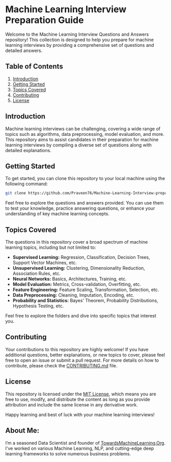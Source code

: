 # Machine Learning Interview Preparation Guide

Welcome to the Machine Learning Interview Questions and Answers repository! This collection is designed to help you prepare for machine learning interviews by providing a comprehensive set of questions and detailed answers.

## Table of Contents

1. [Introduction](#introduction)
2. [Getting Started](#getting-started)
3. [Topics Covered](#topics-covered)
4. [Contributing](#contributing)
5. [License](#license)

## Introduction

Machine learning interviews can be challenging, covering a wide range of topics such as algorithms, data preprocessing, model evaluation, and more. This repository aims to assist candidates in their preparation for machine learning interviews by compiling a diverse set of questions along with detailed explanations.

## Getting Started

To get started, you can clone this repository to your local machine using the following command:

```bash
git clone https://github.com/Praveen76/Machine-Learning-Interview-preparation.git
```

Feel free to explore the questions and answers provided. You can use them to test your knowledge, practice answering questions, or enhance your understanding of key machine learning concepts.

## Topics Covered

The questions in this repository cover a broad spectrum of machine learning topics, including but not limited to:

- **Supervised Learning:** Regression, Classification, Decision Trees, Support Vector Machines, etc.
- **Unsupervised Learning:** Clustering, Dimensionality Reduction, Association Rules, etc.
- **Neural Networks:** Basics, Architectures, Training, etc.
- **Model Evaluation:** Metrics, Cross-validation, Overfitting, etc.
- **Feature Engineering:** Feature Scaling, Transformation, Selection, etc.
- **Data Preprocessing:** Cleaning, Imputation, Encoding, etc.
- **Probability and Statistics:** Bayes' Theorem, Probability Distributions, Hypothesis Testing, etc.

Feel free to explore the folders and dive into specific topics that interest you.

## Contributing

Your contributions to this repository are highly welcome! If you have additional questions, better explanations, or new topics to cover, please feel free to open an issue or submit a pull request. For more details on how to contribute, please check the [CONTRIBUTING.md](CONTRIBUTING.md) file.

## License

This repository is licensed under the [MIT License](LICENSE), which means you are free to use, modify, and distribute the content as long as you provide attribution and include the same license in any derivative work.

Happy learning and best of luck with your machine learning interviews!

## **About Me**:
I’m a seasoned Data Scientist and founder of [TowardsMachineLearning.Org](https://towardsmachinelearning.org/). I've worked on various Machine Learning, NLP, and cutting-edge deep learning frameworks to solve numerous business problems.
